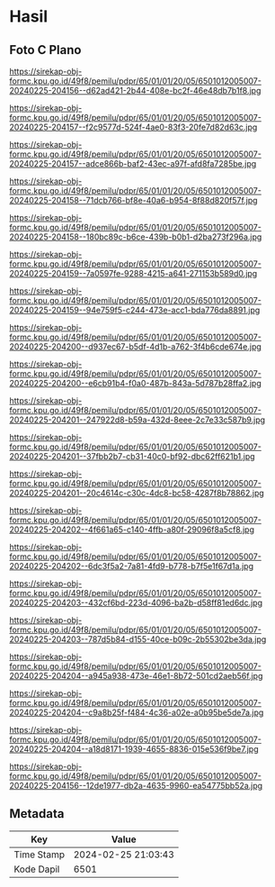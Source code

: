 # Hasil

## Foto C Plano

https://sirekap-obj-formc.kpu.go.id/49f8/pemilu/pdpr/65/01/01/20/05/6501012005007-20240225-204156--d62ad421-2b44-408e-bc2f-46e48db7b1f8.jpg

https://sirekap-obj-formc.kpu.go.id/49f8/pemilu/pdpr/65/01/01/20/05/6501012005007-20240225-204157--f2c9577d-524f-4ae0-83f3-20fe7d82d63c.jpg

https://sirekap-obj-formc.kpu.go.id/49f8/pemilu/pdpr/65/01/01/20/05/6501012005007-20240225-204157--adce866b-baf2-43ec-a97f-afd8fa7285be.jpg

https://sirekap-obj-formc.kpu.go.id/49f8/pemilu/pdpr/65/01/01/20/05/6501012005007-20240225-204158--71dcb766-bf8e-40a6-b954-8f88d820f57f.jpg

https://sirekap-obj-formc.kpu.go.id/49f8/pemilu/pdpr/65/01/01/20/05/6501012005007-20240225-204158--180bc89c-b6ce-439b-b0b1-d2ba273f296a.jpg

https://sirekap-obj-formc.kpu.go.id/49f8/pemilu/pdpr/65/01/01/20/05/6501012005007-20240225-204159--7a0597fe-9288-4215-a641-271153b589d0.jpg

https://sirekap-obj-formc.kpu.go.id/49f8/pemilu/pdpr/65/01/01/20/05/6501012005007-20240225-204159--94e759f5-c244-473e-acc1-bda776da8891.jpg

https://sirekap-obj-formc.kpu.go.id/49f8/pemilu/pdpr/65/01/01/20/05/6501012005007-20240225-204200--d937ec67-b5df-4d1b-a762-3f4b6cde674e.jpg

https://sirekap-obj-formc.kpu.go.id/49f8/pemilu/pdpr/65/01/01/20/05/6501012005007-20240225-204200--e6cb91b4-f0a0-487b-843a-5d787b28ffa2.jpg

https://sirekap-obj-formc.kpu.go.id/49f8/pemilu/pdpr/65/01/01/20/05/6501012005007-20240225-204201--247922d8-b59a-432d-8eee-2c7e33c587b9.jpg

https://sirekap-obj-formc.kpu.go.id/49f8/pemilu/pdpr/65/01/01/20/05/6501012005007-20240225-204201--37fbb2b7-cb31-40c0-bf92-dbc62ff621b1.jpg

https://sirekap-obj-formc.kpu.go.id/49f8/pemilu/pdpr/65/01/01/20/05/6501012005007-20240225-204201--20c4614c-c30c-4dc8-bc58-4287f8b78862.jpg

https://sirekap-obj-formc.kpu.go.id/49f8/pemilu/pdpr/65/01/01/20/05/6501012005007-20240225-204202--4f661a65-c140-4ffb-a80f-29096f8a5cf8.jpg

https://sirekap-obj-formc.kpu.go.id/49f8/pemilu/pdpr/65/01/01/20/05/6501012005007-20240225-204202--6dc3f5a2-7a81-4fd9-b778-b7f5e1f67d1a.jpg

https://sirekap-obj-formc.kpu.go.id/49f8/pemilu/pdpr/65/01/01/20/05/6501012005007-20240225-204203--432cf6bd-223d-4096-ba2b-d58ff81ed6dc.jpg

https://sirekap-obj-formc.kpu.go.id/49f8/pemilu/pdpr/65/01/01/20/05/6501012005007-20240225-204203--787d5b84-d155-40ce-b09c-2b55302be3da.jpg

https://sirekap-obj-formc.kpu.go.id/49f8/pemilu/pdpr/65/01/01/20/05/6501012005007-20240225-204204--a945a938-473e-46e1-8b72-501cd2aeb56f.jpg

https://sirekap-obj-formc.kpu.go.id/49f8/pemilu/pdpr/65/01/01/20/05/6501012005007-20240225-204204--c9a8b25f-f484-4c36-a02e-a0b95be5de7a.jpg

https://sirekap-obj-formc.kpu.go.id/49f8/pemilu/pdpr/65/01/01/20/05/6501012005007-20240225-204204--a18d8171-1939-4655-8836-015e536f9be7.jpg

https://sirekap-obj-formc.kpu.go.id/49f8/pemilu/pdpr/65/01/01/20/05/6501012005007-20240225-204156--12de1977-db2a-4635-9960-ea54775bb52a.jpg


## Metadata

| Key        | Value               |
| ---------- | ------------------- |
| Time Stamp | 2024-02-25 21:03:43 |
| Kode Dapil | 6501                |



